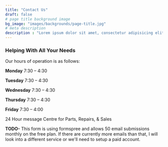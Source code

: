 ```yaml
---
title: "Contact Us"
draft: false
# page title background image
bg_image: "images/backgrounds/page-title.jpg"
# meta description
description : "Lorem ipsum dolor sit amet, consectetur adipisicing elit, sed do eiusmod tempor incididunt ut labore. dolore magna aliqua. Ut enim ad minim veniam, quis nostrud."
---
```



### Helping With All Your Needs

Our hours of operation is as follows:

**Monday** 7:30 – 4:30

**Tuesday** 7:30 – 4:30

**Wednesday** 7:30 – 4:30

**Thursday** 7:30 – 4:30

**Friday** 7:30 – 4:00

24 Hour message Centre for Parts, Repairs, & Sales

**TODO-** This form is using formspree and allows 50 email submissions monthly on the free plan. If there are currently more emails than that, I will look into a different service or we'll need to setup a paid account.